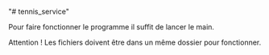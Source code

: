 "# tennis_service" 

Pour faire fonctionner le programme il suffit de lancer le main.

Attention ! 
Les fichiers doivent être dans un même dossier pour fonctionner.
